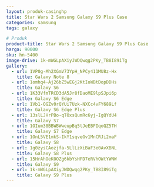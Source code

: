 ```yaml
---
layout: produk-casinghp
title: Star Wars 2 Samsung Galaxy S9 Plus Case
categories: samsung
tags: galaxy

# Produk
product-title: Star Wars 2 Samsung Galaxy S9 Plus Case
harga: 90000
sku: hn-5400
image-drive: 1k-mWGLpAXiyJWDQwqg2PKy_TB8I89iTg
gallery:
  - url: 1VP0g-Mh2XGmV73YpH_NPCy411MU8z-Hx
    title: Galaxy Note 8
  - url: 1omhq4-Aj26bZ5wEGj2KtIoWBtDopDDHs
    title: Galaxy S6
  - url: 1K33VfmTRCD3dA5Jr8fDaoME9lpSJpi6p
    title: Galaxy S6 Edge
  - url: 1Vb1-OGZv0rQYUi7Uzk-NXCc4vFY689Lf
    title: Galaxy S6 Edge Plus
  - url: 13slLJHrPBo-qTOxsQumRc6yj-IgQYdU4
    title: Galaxy S7
  - url: 1OIum38BBWBWweupBq5tJeEBFIqoQZ5TH
    title: Galaxy S7 Edge
  - url: 1OnL5VE1mkS-IkY1sqveGv1MnCRJi2maF
    title: Galaxy S8
  - url: 1g0zysCAozjfa-5LlLzXiBaF3e0AvXBNL
    title: Galaxy S8 Plus
  - url: 15HrAhOeK0OZg6kbYsHFD7eRVhOWtYWNW
    title: Galaxy S9
  - url: 1k-mWGLpAXiyJWDQwqg2PKy_TB8I89iTg
    title: Galaxy S9 Plus
---
```

